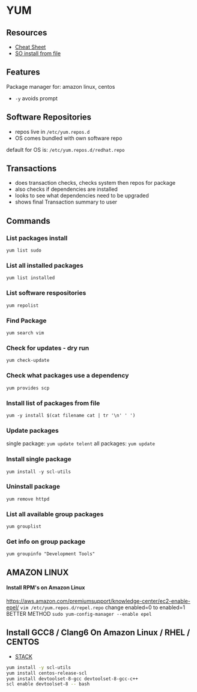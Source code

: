 # YUM

## Resources

- [Cheat Sheet](https://access.redhat.com/sites/default/files/attachments/rh_yum_cheatsheet_1214_jcs_print-1.pdf)
- [SO install from file](https://unix.stackexchange.com/questions/47304/centos-install-packages-listed-in-a-text-file)

## Features
Package manager for: amazon linux, centos
- `-y` avoids prompt

## Software Repositories
- repos live in `/etc/yum.repos.d`
- OS comes bundled with own software repo

default for OS is: `/etc/yum.repos.d/redhat.repo`

## Transactions
- does transaction checks, checks system then repos for package
- also checks if dependencies are installed
- looks to see what dependencies need to be upgraded
- shows final Transaction summary to user

## Commands

### List packages install

`yum list sudo`

### List all installed packages

`yum list installed`

### List software respositories

`yum repolist`

### Find Package

`yum search vim`

### Check for updates - dry run

`yum check-update`

### Check what packages use a dependency
`yum provides scp`

### Install list of packages from file

`yum -y install $(cat filename cat | tr '\n' ' ')`

### Update packages
single package: `yum update telent`
all packages: `yum update`

### Install single package
`yum install -y scl-utils`

### Uninstall package
`yum remove httpd`

### List all available group packages

`yum grouplist`

### Get info on group package

`yum groupinfo "Development Tools"`

## AMAZON LINUX

#### Install RPM's on Amazon Linux

https://aws.amazon.com/premiumsupport/knowledge-center/ec2-enable-epel/
`vim /etc/yum.repos.d/repel.repo`
change enabled=0 to enabled=1
BETTER METHOD
`sudo yum-config-manager --enable epel`

## Install GCC8 / Clang6 On Amazon Linux / RHEL / CENTOS

- [STACK](https://unix.stackexchange.com/questions/477360/centos-7-gcc-8-installation)

```bash
yum install -y scl-utils
yum install centos-release-scl
yum install devtoolset-8-gcc devtoolset-8-gcc-c++
scl enable devtoolset-8 -- bash
```
